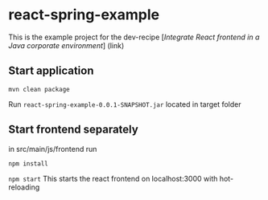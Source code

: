 # react-spring-example

This is the example project for the dev-recipe [*Integrate React frontend in a Java corporate environment*] (link)

## Start application 

`mvn clean package` 
 
 Run `react-spring-example-0.0.1-SNAPSHOT.jar` located in target folder
 
## Start frontend separately

in src/main/js/frontend run

`npm install`
 
`npm start`
This starts the react frontend on localhost:3000 with hot-reloading
